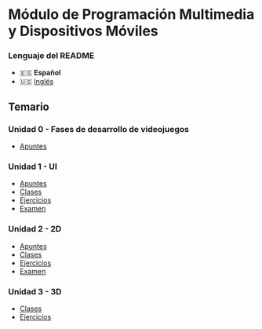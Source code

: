 # Módulo de Programación Multimedia y Dispositivos Móviles

### Lenguaje del README
- 🇪🇸 **Español**
- 🇺🇸 [Inglés](./README-en.md)

## Temario
### Unidad 0 - Fases de desarrollo de videojuegos
- [Apuntes](./unidad0-fases_de_desarrollo_de_videojuegos/apuntes/)
### Unidad 1 - UI
- [Apuntes](./unidad1-ui/apuntes/)
- [Clases](./unidad1-ui/clases/)
- [Ejercicios](./unidad1-ui/ejercicios/)
- [Examen](./unidad1-ui/examen/)
### Unidad 2 - 2D
- [Apuntes](./unidad2-2d/apuntes/)
- [Clases](./unidad2-2d/clases/)
- [Ejercicios](./unidad2-2d/ejercicios/)
- [Examen](./unidad2-2d/examen/)
### Unidad 3 - 3D
- [Clases](./unidad3-3d/clases/)
- [Ejercicios](./unidad3-3d/ejercicio/)
